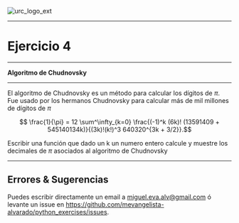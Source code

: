 ![urc_logo_ext](https://github.com/URC-MAC/.github/assets/28746720/1d2b04df-5870-457b-82ab-4eb97ec99e17)
_____

# Ejercicio 4
_____

__Algoritmo de Chudnovsky__  

_____

El algoritmo de Chudnovsky es un método para calcular los dígitos de $\pi$. Fue usado por los hermanos Chudnovsky para calcular más de mil millones de dígitos de $\pi$

$$ \frac{1}{\pi} = 12 \sum^\infty_{k=0} \frac{(-1)^k (6k)! (13591409 + 545140134k)}{(3k)!(k!)^3 640320^{3k + 3/2}}.$$

Escribir una función que dado un k un numero entero calcule y muestre los decimales de $\pi$ asociados al algoritmo de Chudnovsky

_____

## Errores & Sugerencias

Puedes escribir directamente un email a [miguel.eva.alv@gmail.com](mailto:miguel.eva.alv@gmail.com) ó levante un issue en https://github.com/mevangelista-alvarado/python_exercises/issues.
